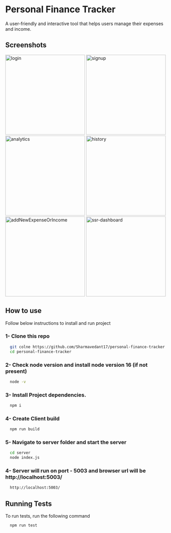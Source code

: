 # Personal Finance Tracker

A user-friendly and interactive tool that helps
users manage their expenses and income.

## Screenshots

<img width="250" alt="login" src="https://github.com/Sharmavedant17/personal-finance-tracker/assets/40349646/260d0356-be92-4cde-811c-4c734ab3da0f">    
<img width="250" alt="signup" src="https://github.com/Sharmavedant17/personal-finance-tracker/assets/40349646/e34c05a2-b7a2-45c5-a98c-b7acf8358984">

<img width="250" alt="analytics" src="https://github.com/Sharmavedant17/personal-finance-tracker/assets/40349646/d60b2c69-e1e1-4dcc-955d-06ff868b6b92"> 
<img width="250" alt="history" src="https://github.com/Sharmavedant17/personal-finance-tracker/assets/40349646/928f52fc-a107-47cf-90aa-f20b59423b9c">

<img width="250" alt="addNewExpenseOrIncome" src="https://github.com/Sharmavedant17/personal-finance-tracker/assets/40349646/f6808b02-8aed-4129-8cda-7cbf30a42ee4">
<img width="250" alt="ssr-dashboard" src="https://github.com/Sharmavedant17/personal-finance-tracker/assets/40349646/4477c248-191a-49d1-b3bf-b73dd33f0e9d">

## How to use

Follow below instructions to install and run project

### 1- Clone this repo

```bash
  git colne https://github.com/Sharmavedant17/personal-finance-tracker.git
  cd personal-finance-tracker
```
### 2- Check node version and install node version 16 (if not present)

```bash
  node -v
```

### 3- Install Project dependencies.

```bash
  npm i
```

### 4- Create Client build

```bash
  npm run build
```

### 5- Navigate to server folder and start the server

```bash
  cd server
  node index.js
```
### 4- Server will run on port - 5003 and browser url will be http://localhost:5003/

```bash
  http://localhost:5003/
```
## Running Tests

To run tests, run the following command

```bash
  npm run test
```


